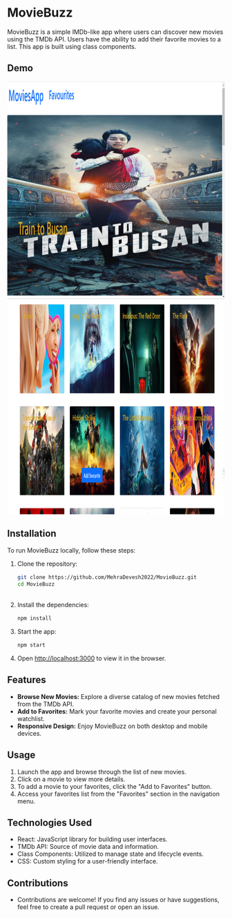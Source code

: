 # MovieBuzz

MovieBuzz is a simple IMDb-like app where users can discover new movies using the TMDb API. Users have the ability to add their favorite movies to a list. This app is built using class components.

## Demo

<img src="./img/01.png" width="1000" height="500" />

<img src="./img/02.png" width="1000" height="500" />

## Installation

To run MovieBuzz locally, follow these steps:

1. Clone the repository:
   ```bash
   git clone https://github.com/MehraDevesh2022/MovieBuzz.git
   cd MovieBuzz
    
    ```
2. Install the dependencies:
    ```bash
    npm install
    ```
3. Start the app:
    ```bash
    npm start
    ```
4. Open [http://localhost:3000](http://localhost:3000) to view it in the browser.


## Features

- **Browse New Movies:** Explore a diverse catalog of new movies fetched from the TMDb API.
- **Add to Favorites:** Mark your favorite movies and create your personal watchlist.
- **Responsive Design:** Enjoy MovieBuzz on both desktop and mobile devices.

## Usage

1. Launch the app and browse through the list of new movies.
2. Click on a movie to view more details.
3. To add a movie to your favorites, click the "Add to Favorites" button.
4. Access your favorites list from the "Favorites" section in the navigation menu.

## Technologies Used

- React: JavaScript library for building user interfaces.
- TMDb API: Source of movie data and information.
- Class Components: Utilized to manage state and lifecycle events.
- CSS: Custom styling for a user-friendly interface.

## Contributions

- Contributions are welcome! If you find any issues or have suggestions, feel free to create a pull request or open an issue.
